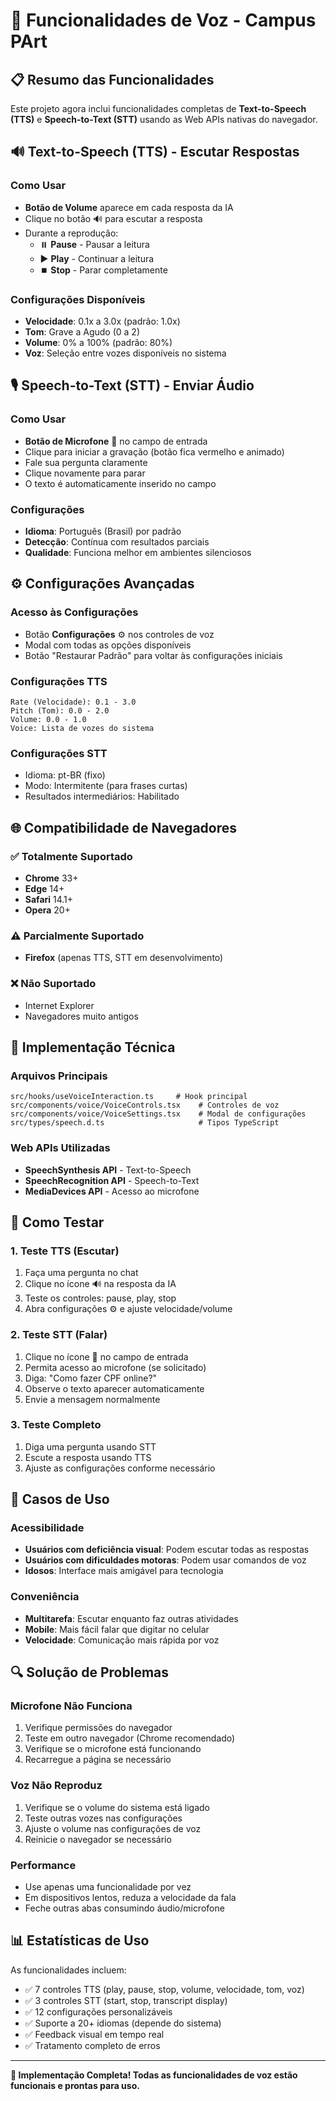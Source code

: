 # 🎤 Funcionalidades de Voz - Campus PArt

## 📋 Resumo das Funcionalidades

Este projeto agora inclui funcionalidades completas de **Text-to-Speech (TTS)** e **Speech-to-Text (STT)** usando as Web APIs nativas do navegador.

## 🔊 Text-to-Speech (TTS) - Escutar Respostas

### Como Usar
- **Botão de Volume** aparece em cada resposta da IA
- Clique no botão 🔊 para escutar a resposta
- Durante a reprodução:
  - ⏸️ **Pause** - Pausar a leitura
  - ▶️ **Play** - Continuar a leitura
  - ⏹️ **Stop** - Parar completamente

### Configurações Disponíveis
- **Velocidade**: 0.1x a 3.0x (padrão: 1.0x)
- **Tom**: Grave a Agudo (0 a 2)
- **Volume**: 0% a 100% (padrão: 80%)
- **Voz**: Seleção entre vozes disponíveis no sistema

## 🎙️ Speech-to-Text (STT) - Enviar Áudio

### Como Usar
- **Botão de Microfone** 🎤 no campo de entrada
- Clique para iniciar a gravação (botão fica vermelho e animado)
- Fale sua pergunta claramente
- Clique novamente para parar
- O texto é automaticamente inserido no campo

### Configurações
- **Idioma**: Português (Brasil) por padrão
- **Detecção**: Contínua com resultados parciais
- **Qualidade**: Funciona melhor em ambientes silenciosos

## ⚙️ Configurações Avançadas

### Acesso às Configurações
- Botão **Configurações** ⚙️ nos controles de voz
- Modal com todas as opções disponíveis
- Botão "Restaurar Padrão" para voltar às configurações iniciais

### Configurações TTS
```
Rate (Velocidade): 0.1 - 3.0
Pitch (Tom): 0.0 - 2.0  
Volume: 0.0 - 1.0
Voice: Lista de vozes do sistema
```

### Configurações STT
- Idioma: pt-BR (fixo)
- Modo: Intermitente (para frases curtas)
- Resultados intermediários: Habilitado

## 🌐 Compatibilidade de Navegadores

### ✅ Totalmente Suportado
- **Chrome** 33+
- **Edge** 14+
- **Safari** 14.1+
- **Opera** 20+

### ⚠️ Parcialmente Suportado
- **Firefox** (apenas TTS, STT em desenvolvimento)

### ❌ Não Suportado
- Internet Explorer
- Navegadores muito antigos

## 🔧 Implementação Técnica

### Arquivos Principais
```
src/hooks/useVoiceInteraction.ts     # Hook principal
src/components/voice/VoiceControls.tsx    # Controles de voz
src/components/voice/VoiceSettings.tsx    # Modal de configurações
src/types/speech.d.ts                     # Tipos TypeScript
```

### Web APIs Utilizadas
- **SpeechSynthesis API** - Text-to-Speech
- **SpeechRecognition API** - Speech-to-Text
- **MediaDevices API** - Acesso ao microfone

## 🚀 Como Testar

### 1. Teste TTS (Escutar)
1. Faça uma pergunta no chat
2. Clique no ícone 🔊 na resposta da IA
3. Teste os controles: pause, play, stop
4. Abra configurações ⚙️ e ajuste velocidade/volume

### 2. Teste STT (Falar)
1. Clique no ícone 🎤 no campo de entrada
2. Permita acesso ao microfone (se solicitado)
3. Diga: "Como fazer CPF online?"
4. Observe o texto aparecer automaticamente
5. Envie a mensagem normalmente

### 3. Teste Completo
1. Diga uma pergunta usando STT
2. Escute a resposta usando TTS
3. Ajuste as configurações conforme necessário

## 🎯 Casos de Uso

### Acessibilidade
- **Usuários com deficiência visual**: Podem escutar todas as respostas
- **Usuários com dificuldades motoras**: Podem usar comandos de voz
- **Idosos**: Interface mais amigável para tecnologia

### Conveniência
- **Multitarefa**: Escutar enquanto faz outras atividades
- **Mobile**: Mais fácil falar que digitar no celular
- **Velocidade**: Comunicação mais rápida por voz

## 🔍 Solução de Problemas

### Microfone Não Funciona
1. Verifique permissões do navegador
2. Teste em outro navegador (Chrome recomendado)
3. Verifique se o microfone está funcionando
4. Recarregue a página se necessário

### Voz Não Reproduz
1. Verifique se o volume do sistema está ligado
2. Teste outras vozes nas configurações
3. Ajuste o volume nas configurações de voz
4. Reinicie o navegador se necessário

### Performance
- Use apenas uma funcionalidade por vez
- Em dispositivos lentos, reduza a velocidade da fala
- Feche outras abas consumindo áudio/microfone

## 📊 Estatísticas de Uso

As funcionalidades incluem:
- ✅ 7 controles TTS (play, pause, stop, volume, velocidade, tom, voz)
- ✅ 3 controles STT (start, stop, transcript display)
- ✅ 12 configurações personalizáveis
- ✅ Suporte a 20+ idiomas (depende do sistema)
- ✅ Feedback visual em tempo real
- ✅ Tratamento completo de erros

---

**🎉 Implementação Completa! Todas as funcionalidades de voz estão funcionais e prontas para uso.**